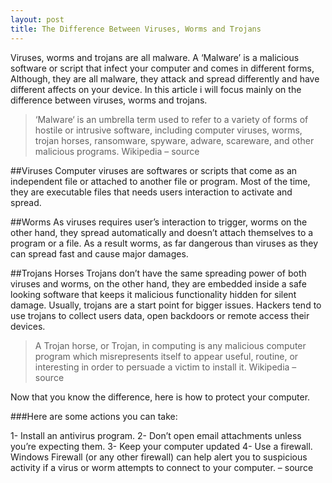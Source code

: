 ```yaml
---
layout: post
title: The Difference Between Viruses, Worms and Trojans
---
```


Viruses, worms and trojans are all malware. A ‘Malware’ is a malicious software or script that infect your computer and comes in different forms, Although, they are all malware, they attack and spread differently and have different affects on your device. In this article i will focus mainly on the difference between viruses, worms and trojans.

>‘Malware‘ is an umbrella term used to refer to a variety of forms of hostile or intrusive software, including computer viruses, worms, trojan horses, ransomware, spyware, adware, scareware, and other malicious programs.
Wikipedia – source

##Viruses
Computer viruses are softwares or scripts that come as an independent file or attached to another file or program. Most of the time, they are executable files that needs users interaction to activate and spread.

##Worms
As viruses requires user’s interaction to trigger, worms on the other hand, they spread automatically and doesn’t attach themselves to a program or a file. As a result worms, as far dangerous than viruses as they can spread fast and cause major damages.

##Trojans Horses
Trojans don’t have the same spreading power of both viruses and worms, on the other hand, they are embedded inside a safe looking software that keeps it malicious functionality hidden for silent damage.  Usually, trojans are a start point for bigger issues. Hackers tend to use trojans to collect users data, open backdoors or remote access their devices.

> A Trojan horse, or Trojan, in computing is any malicious computer program which misrepresents itself to appear useful, routine, or interesting in order to persuade a victim to install it. Wikipedia – source

Now that you know the difference, here is how to protect your computer.

###Here are some actions you can take: 

1- Install an antivirus program.
2- Don’t open email attachments unless you’re expecting them.
3- Keep your computer updated
4- Use a firewall.‌ Windows Firewall (or any other firewall) can help alert you to suspicious activity if a virus or worm attempts to connect to your computer. – source
